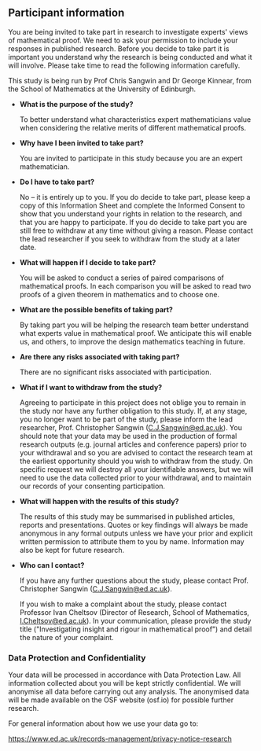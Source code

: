 ## Participant information

You are being invited to take part in research to investigate experts' views of mathematical proof. We need to ask your permission to include your responses in published research. Before you decide to take part it is important you understand why the research is being conducted and what it will involve. Please take time to read the following information carefully.

This study is being run by Prof Chris Sangwin and Dr George Kinnear, from the School of Mathematics at the University of Edinburgh.

* **What is the purpose of the study?**

  To better understand what characteristics expert mathematicians value when considering the relative merits of different mathematical proofs.

* **Why have I been invited to take part?**

  You are invited to participate in this study because you are an expert mathematician.

* **Do I have to take part?**

  No – it is entirely up to you. If you do decide to take part, please keep a copy of this Information Sheet and complete the Informed Consent to show that you understand your rights in relation to the research, and that you are happy to participate. If you do decide to take part you are still free to withdraw at any time without giving a reason. Please contact the lead researcher if you seek to withdraw from the study at a later date.

* **What will happen if I decide to take part?**

  You will be asked to conduct a series of paired comparisons of mathematical proofs. In each comparison you will be asked to read two proofs of a given theorem in mathematics and to choose one.

* **What are the possible benefits of taking part?**

  By taking part you will be helping the research team better understand what experts value in mathematical proof.  We anticipate this will enable us, and others, to improve the design mathematics teaching in future.

* **Are there any risks associated with taking part?**

  There are no significant risks associated with participation.

* **What if I want to withdraw from the study?**

  Agreeing to participate in this project does not oblige you to remain in the study nor have any further obligation to this study. If, at any stage, you no longer want to be part of the study, please inform the lead researcher, Prof. Christopher Sangwin (C.J.Sangwin@ed.ac.uk). You should note that your data may be used in the production of formal research outputs (e.g. journal articles and conference papers) prior to your withdrawal and so you are advised to contact the research team at the earliest opportunity should you wish to withdraw from the study. On specific request we will destroy all your identifiable answers, but we will need to use the data collected prior to your withdrawal, and to maintain our records of your consenting participation.

* **What will happen with the results of this study?**

  The results of this study may be summarised in published articles, reports and presentations. Quotes or key findings will always be made anonymous in any formal outputs unless we have your prior and explicit written permission to attribute them to you by name. Information may also be kept for future research.

* **Who can I contact?**

  If you have any further questions about the study, please contact Prof. Christopher Sangwin (C.J.Sangwin@ed.ac.uk).

  If you wish to make a complaint about the study, please contact Professor Ivan Cheltsov (Director of Research, School of Mathematics, I.Cheltsov@ed.ac.uk).  In your communication, please provide the study title ("Investigating insight and rigour in mathematical proof") and detail the nature of your complaint.

### Data Protection and Confidentiality

Your data will be processed in accordance with Data Protection Law.  All information collected about you will be kept strictly confidential. We will anonymise all data before carrying out any analysis. The anonymised data will be made available on the OSF website (osf.io) for possible further research.

For general information about how we use your data go to:

https://www.ed.ac.uk/records-management/privacy-notice-research


